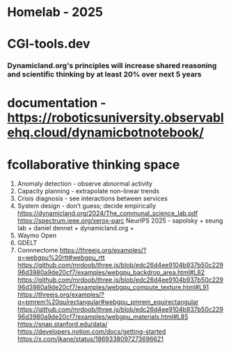 # Homelab - 2025

# CGI-tools.dev

### Dynamicland.org's principles will increase shared reasoning and scientific thinking by at least 20% over next 5 years

# documentation - https://roboticsuniversity.observablehq.cloud/dynamicbotnotebook/

# fcollaborative thinking space

1. Anomaly detection - observe abnormal activity
2. Capacity planning - extrapolate non-linear trends
3. Crisis diagnosis - see interactions between services
4. System design - don’t guess; decide empirically
https://dynamicland.org/2024/The_communal_science_lab.pdf
https://spectrum.ieee.org/xerox-parc
NeurIPS 2025 - sapolsky + seung lab + daniel dennet + dynamicland.org +
1. Waymo Open
2. GDELT
3. Connnectome
https://threejs.org/examples/?q=webgpu%20rtt#webgpu_rtt
https://github.com/mrdoob/three.js/blob/edc26d4ee9104b937b50c22996d3980a9de20cf7/examples/webgpu_backdrop_area.html#L82
https://github.com/mrdoob/three.js/blob/edc26d4ee9104b937b50c22996d3980a9de20cf7/examples/webgpu_compute_texture.html#L91
https://threejs.org/examples/?q=pmrem%20quirectangular#webgpu_pmrem_equirectangular
https://github.com/mrdoob/three.js/blob/edc26d4ee9104b937b50c22996d3980a9de20cf7/examples/webgpu_materials.html#L85
https://snap.stanford.edu/data/
https://developers.notion.com/docs/getting-started
https://x.com/jkane/status/1869338097273696621